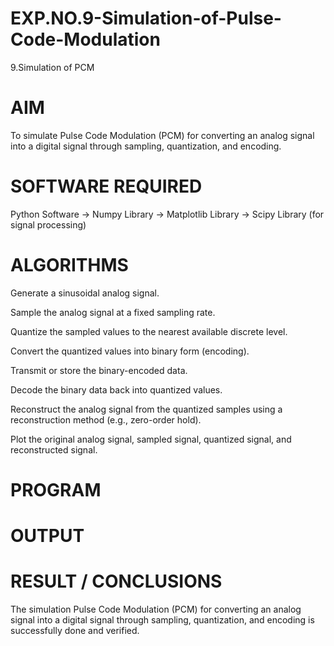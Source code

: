 # EXP.NO.9-Simulation-of-Pulse-Code-Modulation
9.Simulation of PCM

# AIM

To simulate Pulse Code Modulation (PCM) for converting an analog signal into a digital signal through sampling, quantization, and encoding.

# SOFTWARE REQUIRED

Python Software -> Numpy Library -> Matplotlib Library -> Scipy Library (for signal processing)

# ALGORITHMS

Generate a sinusoidal analog signal.

Sample the analog signal at a fixed sampling rate.

Quantize the sampled values to the nearest available discrete level.

Convert the quantized values into binary form (encoding).

Transmit or store the binary-encoded data.

Decode the binary data back into quantized values.

Reconstruct the analog signal from the quantized samples using a reconstruction method (e.g., zero-order hold).

Plot the original analog signal, sampled signal, quantized signal, and reconstructed signal.



# PROGRAM



# OUTPUT
 
# RESULT / CONCLUSIONS

The simulation Pulse Code Modulation (PCM) for converting an analog signal into a digital signal through sampling, quantization, and encoding is successfully done and verified.


